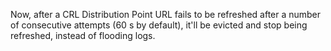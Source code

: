 Now, after a CRL Distribution Point URL fails to be refreshed after a number of consecutive attempts (60 s by default), it'll be evicted and stop being refreshed, instead of flooding logs.
